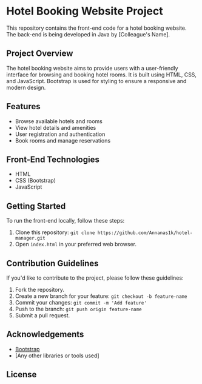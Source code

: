 ﻿ # Hotel Booking Website Project

This repository contains the front-end code for a hotel booking website. The back-end is being developed in Java by [Colleague's Name].

## Project Overview

The hotel booking website aims to provide users with a user-friendly interface for browsing and booking hotel rooms. It is built using HTML, CSS, and JavaScript. Bootstrap is used for styling to ensure a responsive and modern design.

## Features

- Browse available hotels and rooms
- View hotel details and amenities
- User registration and authentication
- Book rooms and manage reservations

## Front-End Technologies

- HTML
- CSS (Bootstrap)
- JavaScript

## Getting Started

To run the front-end locally, follow these steps:

1. Clone this repository: `git clone https://github.com/Annanas1k/hotel-manager.git`
2. Open `index.html` in your preferred web browser.

## Contribution Guidelines

If you'd like to contribute to the project, please follow these guidelines:

1. Fork the repository.
2. Create a new branch for your feature: `git checkout -b feature-name`
3. Commit your changes: `git commit -m 'Add feature'`
4. Push to the branch: `git push origin feature-name`
5. Submit a pull request.

## Acknowledgements

- [Bootstrap](https://getbootstrap.com/)
- [Any other libraries or tools used]

## License



